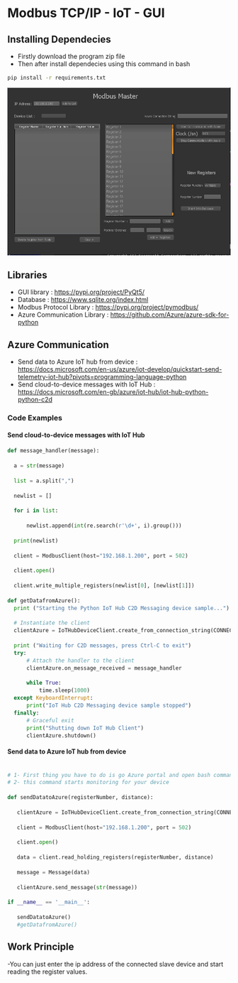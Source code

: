 # Modbus TCP/IP - IoT - GUI

## Installing Dependecies

- Firstly download the program zip file
- Then after install dependecies using this command in bash
 ```bash
 pip install -r requirements.txt
 ```

![Screenshot](app.PNG)

 ## Libraries
 - GUI library : https://pypi.org/project/PyQt5/
 - Database : https://www.sqlite.org/index.html
 - Modbus Protocol Library : https://pypi.org/project/pymodbus/
 - Azure Communication Library : https://github.com/Azure/azure-sdk-for-python

 ## Azure Communication
 
 - Send data to Azure IoT hub from device : https://docs.microsoft.com/en-us/azure/iot-develop/quickstart-send-telemetry-iot-hub?pivots=programming-language-python
 - Send cloud-to-device messages with IoT Hub : https://docs.microsoft.com/en-gb/azure/iot-hub/iot-hub-python-python-c2d
 
 ### Code Examples
 #### Send cloud-to-device messages with IoT Hub
  ```python
 def message_handler(message):

    a = str(message)

    list = a.split(",")

    newlist = []

    for i in list:

        newlist.append(int(re.search(r'\d+', i).group()))
    
    print(newlist)

    client = ModbusClient(host="192.168.1.200", port = 502)

    client.open()

    client.write_multiple_registers(newlist[0], [newlist[1]])
  
def getDatafromAzure():
    print ("Starting the Python IoT Hub C2D Messaging device sample...")

    # Instantiate the client
    clientAzure = IoTHubDeviceClient.create_from_connection_string(CONNECTION_STRING)

    print ("Waiting for C2D messages, press Ctrl-C to exit")
    try:
        # Attach the handler to the client
        clientAzure.on_message_received = message_handler

        while True:
            time.sleep(1000)
    except KeyboardInterrupt:
        print("IoT Hub C2D Messaging device sample stopped")
    finally:
        # Graceful exit
        print("Shutting down IoT Hub Client")
        clientAzure.shutdown()
 ```
 #### Send data to Azure IoT hub from device
 ```python

# 1- First thing you have to do is go Azure portal and open bash command line then write az iot hub monitor-events --hub-name modbus-tcp-iot --device-id mypi
# 2- this command starts monitoring for your device

def sendDatatoAzure(registerNumber, distance):

    clientAzure = IoTHubDeviceClient.create_from_connection_string(CONNECTION_STRING)

    client = ModbusClient(host="192.168.1.200", port = 502)

    client.open()

    data = client.read_holding_registers(registerNumber, distance)

    message = Message(data)

    clientAzure.send_message(str(message))
    
if __name__ == '__main__':

    sendDatatoAzure()
    #getDatafromAzure()
 ```
 ## Work Principle
 
 -You can just enter the ip address of the connected slave device and start reading the register values.
